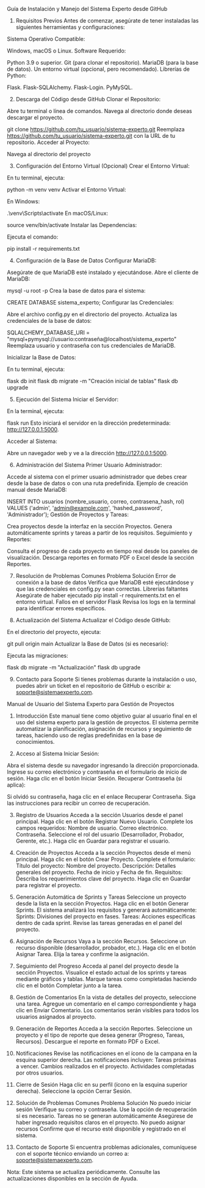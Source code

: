 Guía de Instalación y Manejo del Sistema Experto desde GitHub

1. Requisitos Previos
Antes de comenzar, asegúrate de tener instaladas las siguientes herramientas y configuraciones:

Sistema Operativo Compatible:

Windows, macOS o Linux.
Software Requerido:

Python 3.9 o superior.
Git (para clonar el repositorio).
MariaDB (para la base de datos).
Un entorno virtual (opcional, pero recomendado).
Librerías de Python:

Flask.
Flask-SQLAlchemy.
Flask-Login.
PyMySQL.

2. Descarga del Código desde GitHub
Clonar el Repositorio:

Abre tu terminal o línea de comandos.
Navega al directorio donde deseas descargar el proyecto.

git clone https://github.com/tu_usuario/sistema-experto.git
Reemplaza https://github.com/tu_usuario/sistema-experto.git con la URL de tu repositorio.
Acceder al Proyecto:

Navega al directorio del proyecto 

3. Configuración del Entorno Virtual (Opcional)
Crear el Entorno Virtual:

En tu terminal, ejecuta:

python -m venv venv
Activar el Entorno Virtual:

En Windows:

.\venv\Scripts\activate
En macOS/Linux:

source venv/bin/activate
Instalar las Dependencias:

Ejecuta el comando:

pip install -r requirements.txt

4. Configuración de la Base de Datos
Configurar MariaDB:

Asegúrate de que MariaDB esté instalado y ejecutándose.
Abre el cliente de MariaDB:

mysql -u root -p
Crea la base de datos para el sistema:

CREATE DATABASE sistema_experto;
Configurar las Credenciales:

Abre el archivo config.py en el directorio del proyecto.
Actualiza las credenciales de la base de datos:


SQLALCHEMY_DATABASE_URI = "mysql+pymysql://usuario:contraseña@localhost/sistema_experto"
Reemplaza usuario y contraseña con tus credenciales de MariaDB.

Inicializar la Base de Datos:

En tu terminal, ejecuta:

flask db init
flask db migrate -m "Creación inicial de tablas"
flask db upgrade

5. Ejecución del Sistema
Iniciar el Servidor:

En la terminal, ejecuta:

flask run
Esto iniciará el servidor en la dirección predeterminada: http://127.0.0.1:5000.

Acceder al Sistema:

Abre un navegador web y ve a la dirección http://127.0.0.1:5000.

6. Administración del Sistema
Primer Usuario Administrador:

Accede al sistema con el primer usuario administrador que debes crear desde la base de datos o con una ruta predefinida.
Ejemplo de creación manual desde MariaDB:

INSERT INTO usuarios (nombre_usuario, correo, contrasena_hash, rol)
VALUES ('admin', 'admin@example.com', 'hashed_password', 'Administrador');
Gestión de Proyectos y Tareas:

Crea proyectos desde la interfaz en la sección Proyectos.
Genera automáticamente sprints y tareas a partir de los requisitos.
Seguimiento y Reportes:

Consulta el progreso de cada proyecto en tiempo real desde los paneles de visualización.
Descarga reportes en formato PDF o Excel desde la sección Reportes.

7. Resolución de Problemas Comunes
Problema	Solución
Error de conexión a la base de datos	Verifica que MariaDB esté ejecutándose y que las credenciales en config.py sean correctas.
Librerías faltantes	Asegúrate de haber ejecutado pip install -r requirements.txt en el entorno virtual.
Fallos en el servidor Flask	Revisa los logs en la terminal para identificar errores específicos.

8. Actualización del Sistema
Actualizar el Código desde GitHub:

En el directorio del proyecto, ejecuta:

git pull origin main
Actualizar la Base de Datos (si es necesario):

Ejecuta las migraciones:

flask db migrate -m "Actualización"
flask db upgrade

9. Contacto para Soporte
Si tienes problemas durante la instalación o uso, puedes abrir un ticket en el repositorio de GitHub o escribir a: soporte@sistemaexperto.com.











Manual de Usuario del Sistema Experto para Gestión de Proyectos

1. Introducción
Este manual tiene como objetivo guiar al usuario final en el uso del sistema experto para la gestión de proyectos. El sistema permite automatizar la planificación, asignación de recursos y seguimiento de tareas, haciendo uso de reglas predefinidas en la base de conocimientos.

2. Acceso al Sistema
Iniciar Sesión:

Abra el sistema desde su navegador ingresando la dirección proporcionada.
Ingrese su correo electrónico y contraseña en el formulario de inicio de sesión.
Haga clic en el botón Iniciar Sesión.
Recuperar Contraseña (si aplica):

Si olvidó su contraseña, haga clic en el enlace Recuperar Contraseña.
Siga las instrucciones para recibir un correo de recuperación.

3. Registro de Usuarios
Acceda a la sección Usuarios desde el panel principal.
Haga clic en el botón Registrar Nuevo Usuario.
Complete los campos requeridos:
Nombre de usuario.
Correo electrónico.
Contraseña.
Seleccione el rol del usuario (Desarrollador, Probador, Gerente, etc.).
Haga clic en Guardar para registrar el usuario.

4. Creación de Proyectos
Acceda a la sección Proyectos desde el menú principal.
Haga clic en el botón Crear Proyecto.
Complete el formulario:
Título del proyecto: Nombre del proyecto.
Descripción: Detalles generales del proyecto.
Fecha de inicio y Fecha de fin.
Requisitos: Describa los requerimientos clave del proyecto.
Haga clic en Guardar para registrar el proyecto.

5. Generación Automática de Sprints y Tareas
Seleccione un proyecto desde la lista en la sección Proyectos.
Haga clic en el botón Generar Sprints.
El sistema analizará los requisitos y generará automáticamente:
Sprints: Divisiones del proyecto en fases.
Tareas: Acciones específicas dentro de cada sprint.
Revise las tareas generadas en el panel del proyecto.

6. Asignación de Recursos
Vaya a la sección Recursos.
Seleccione un recurso disponible (desarrollador, probador, etc.).
Haga clic en el botón Asignar Tarea.
Elija la tarea y confirme la asignación.

7. Seguimiento del Progreso
Acceda al panel del proyecto desde la sección Proyectos.
Visualice el estado actual de los sprints y tareas mediante gráficos y tablas.
Marque tareas como completadas haciendo clic en el botón Completar junto a la tarea.

8. Gestión de Comentarios
En la vista de detalles del proyecto, seleccione una tarea.
Agregue un comentario en el campo correspondiente y haga clic en Enviar Comentario.
Los comentarios serán visibles para todos los usuarios asignados al proyecto.

9. Generación de Reportes
Acceda a la sección Reportes.
Seleccione un proyecto y el tipo de reporte que desea generar (Progreso, Tareas, Recursos).
Descargue el reporte en formato PDF o Excel.

10. Notificaciones
Revise las notificaciones en el ícono de la campana en la esquina superior derecha.
Las notificaciones incluyen:
Tareas próximas a vencer.
Cambios realizados en el proyecto.
Actividades completadas por otros usuarios.

11. Cierre de Sesión
Haga clic en su perfil (ícono en la esquina superior derecha).
Seleccione la opción Cerrar Sesión.

12. Solución de Problemas Comunes
Problema	Solución
No puedo iniciar sesión	Verifique su correo y contraseña. Use la opción de recuperación si es necesario.
Tareas no se generan automáticamente	Asegúrese de haber ingresado requisitos claros en el proyecto.
No puedo asignar recursos	Confirme que el recurso esté disponible y registrado en el sistema.

13. Contacto de Soporte
Si encuentra problemas adicionales, comuníquese con el soporte técnico enviando un correo a: soporte@sistemaexperto.com.

Nota: Este sistema se actualiza periódicamente. Consulte las actualizaciones disponibles en la sección de Ayuda.